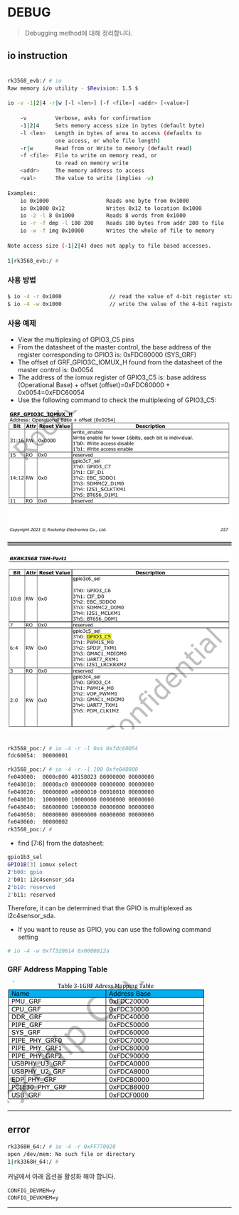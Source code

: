 # DEBUG
> Debugging method에 대해 정리합니다.

## io instruction

```bash

rk3568_evb:/ # io
Raw memory i/o utility - $Revision: 1.5 $

io -v -1|2|4 -r|w [-l <len>] [-f <file>] <addr> [<value>]

    -v         Verbose, asks for confirmation
    -1|2|4     Sets memory access size in bytes (default byte)
    -l <len>   Length in bytes of area to access (defaults to
               one access, or whole file length)
    -r|w       Read from or Write to memory (default read)
    -f <file>  File to write on memory read, or
               to read on memory write
    <addr>     The memory address to access
    <val>      The value to write (implies -w)

Examples:
    io 0x1000                  Reads one byte from 0x1000
    io 0x1000 0x12             Writes 0x12 to location 0x1000
    io -2 -l 8 0x1000          Reads 8 words from 0x1000
    io -r -f dmp -l 100 200    Reads 100 bytes from addr 200 to file
    io -w -f img 0x10000       Writes the whole of file to memory

Note access size (-1|2|4) does not apply to file based accesses.

1|rk3568_evb:/ #

```

### 사용 방법

```bash
$ io -4 -r 0x1000				// read the value of 4-bit register starting from 0x1000
$ io -4 -w 0x1000				// write the value of the 4-bit register from 0x1000
```

### 사용 예제
 -  View the multiplexing of GPIO3_C5 pins  
 -  From the datasheet of the master control, the base address of the register corresponding to GPIO3 is: 0xFDC60000 (SYS_GRF) 
 -  The offset of GRF_GPIO3C_IOMUX_H found from the datasheet of the master control is: 0x0054 
 -  The address of the iomux register of GPIO3_C5 is: base address (Operational Base) + offset (offset)=0xFDC60000 + 0x0054=0xFDC60054  
 -  Use the following command to check the multiplexing of GPIO3_C5:  

![](./images/DEBUG_02.png)

```bash

rk3568_poc:/ # io -4 -r -l 0x4 0xfdc60054
fdc60054:  00000001
```


```bash
rk3568_poc:/ # io -4 -r -l 100 0xfe040000
fe040000:  0000c000 40158023 00000000 00000000
fe040010:  00000ac0 00000000 00000000 00000000
fe040020:  00000000 e0000010 00010010 00000000
fe040030:  10000000 10000000 00000000 00000000
fe040040:  68600000 10000030 00000000 00000000
fe040050:  00000000 00000000 00000000 00000000
fe040060:  00000002
rk3568_poc:/ #

```

 -  find [7:6] from the datasheet:
```bash
gpio1b3_sel
GPIO1B[3] iomux select
2'b00: gpio
2'b01: i2c4sensor_sda
2'b10: reserved
2'b11: reserved
```

Therefore, it can be determined that the GPIO is multiplexed as i2c4sensor_sda.

 -  If you want to reuse as GPIO, you can use the following command setting
```bash
# io -4 -w 0xff320014 0x0000812a
```


### GRF Address Mapping Table
![](./images/DEBUG_01.png)

---


## error

```bash
rk3368H_64:/ # io -4 -r 0xFF770028                                                                                                      
open /dev/mem: No such file or directory
1|rk3368H_64:/ #
```
커널에서 아래 옵션을 활성화 해야 합니다.

```
CONFIG_DEVMEM=y
CONFIG_DEVKMEM=y
```

---
